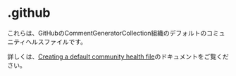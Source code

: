 # .github
これらは、GitHubのCommentGeneratorCollection組織のデフォルトのコミュニティヘルスファイルです。

詳しくは、[Creating a default community health file](https://docs.github.com/ja/communities/setting-up-your-project-for-healthy-contributions/creating-a-default-community-health-file)のドキュメントをご覧ください。
